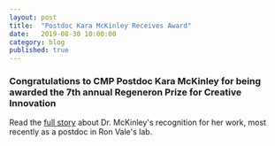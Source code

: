 ```yaml
---
layout: post
title:  "Postdoc Kara McKinley Receives Award"
date:   2019-08-30 10:00:00
category: blog
published: true
---
```


### Congratulations to CMP Postdoc Kara McKinley for being awarded the 7th annual Regeneron Prize for Creative Innovation

Read the [full story](https://postdocs.ucsf.edu/news/kara-mckinley-awarded-regeneron-prize) about Dr. McKinley's recognition for her work, most recently as a postdoc in Ron Vale's lab.